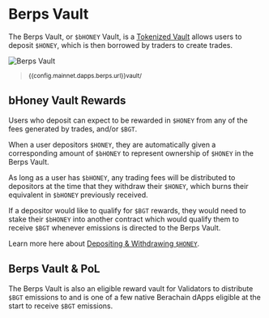 <script setup>
  import config from '@berachain/config/constants.json';
</script>

# Berps Vault

The Berps Vault, or `$bHONEY` Vault, is a [Tokenized Vault](https://eips.ethereum.org/EIPS/eip-4626) allows users to deposit `$HONEY`, which is then borrowed by traders to create trades.

![Berps Vault](/assets/berps-vault.png)

> <small><a target="_blank" :href="config.mainnet.dapps.berps.url + 'vault/'">{{config.mainnet.dapps.berps.url}}vault/</a></small>

## bHoney Vault Rewards

Users who deposit can expect to be rewarded in `$HONEY` from any of the fees generated by trades, and/or `$BGT`.

When a user depositors `$HONEY`, they are automatically given a corresponding amount of `$bHONEY` to represent ownership of `$HONEY` in the Berps Vault.

As long as a user has `$bHONEY`, any trading fees will be distributed to depositors at the time that they withdraw their `$HONEY`, which burns their equivalent in `$bHONEY` previously received.

If a depositor would like to qualify for `$BGT` rewards, they would need to stake their `$bHONEY` into another contract which would qualify them to receive `$BGT` whenever emissions is directed to the Berps Vault.

Learn more here about [Depositing & Withdrawing `$HONEY`](/learn/vault/depositing-withdrawing-honey).

## Berps Vault & PoL

The Berps Vault is also an eligible reward vault for Validators to distribute `$BGT` emissions to and is one of a few native Berachain dApps eligible at the start to receive `$BGT` emissions.
